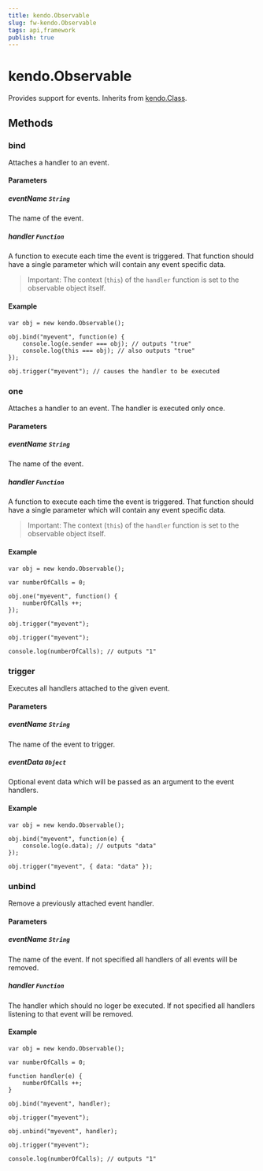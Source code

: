 ```yaml
---
title: kendo.Observable
slug: fw-kendo.Observable
tags: api,framework
publish: true
---
```



# kendo.Observable

Provides support for events. Inherits from [kendo.Class](/api/framework/class).

## Methods

### bind

Attaches a handler to an event.

#### Parameters

##### eventName `String`

The name of the event.

##### handler `Function`

A function to execute each time the event is triggered. That function should have a single parameter which will contain any event specific data.

> Important: The context (`this`) of the `handler` function is set to the observable object itself.

#### Example

    var obj = new kendo.Observable();

    obj.bind("myevent", function(e) {
        console.log(e.sender === obj); // outputs "true"
        console.log(this === obj); // also outputs "true"
    });

    obj.trigger("myevent"); // causes the handler to be executed

### one

Attaches a handler to an event. The handler is executed only once.

#### Parameters

##### eventName `String`

The name of the event.

##### handler `Function`

A function to execute each time the event is triggered. That function should have a single parameter which will contain any event specific data.

> Important: The context (`this`) of the `handler` function is set to the observable object itself.

#### Example

    var obj = new kendo.Observable();

    var numberOfCalls = 0;

    obj.one("myevent", function() {
        numberOfCalls ++;
    });

    obj.trigger("myevent");

    obj.trigger("myevent");

    console.log(numberOfCalls); // outputs "1"

### trigger

Executes all handlers attached to the given event.

#### Parameters

##### eventName `String`

The name of the event to trigger.

##### eventData `Object`

Optional event data which will be passed as an argument to the event handlers.

#### Example

    var obj = new kendo.Observable();

    obj.bind("myevent", function(e) {
        console.log(e.data); // outputs "data"
    });

    obj.trigger("myevent", { data: "data" });

### unbind

Remove a previously attached event handler.

#### Parameters

##### eventName `String`

The name of the event. If not specified all handlers of all events will be removed.

##### handler `Function`

The handler which should no loger be executed. If not specified all handlers listening to that event will be removed.

#### Example
    var obj = new kendo.Observable();

    var numberOfCalls = 0;

    function handler(e) {
        numberOfCalls ++;
    }

    obj.bind("myevent", handler);

    obj.trigger("myevent");

    obj.unbind("myevent", handler);

    obj.trigger("myevent");

    console.log(numberOfCalls); // outputs "1"
